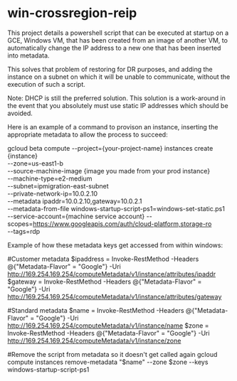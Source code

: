 # win-crossregion-reip

This project details a powershell script that can be executed at startup on a GCE, Windows VM, that has been created from an image of another VM, to automatically change the IP address to a new one that has been inserted into metadata.

This solves that problem of restoring for DR purposes, and adding the instance on a subnet on which it will be unable to communicate, without the execution of such a script.

Note: DHCP is still the preferred solution.  This solution is a work-around in the event that you absolutely must use static IP addresses which should be avoided.



Here is an example of a command to provison an instance, inserting the appropriate metadata to allow the process to succeed:

  gcloud beta compute --project={your-project-name} instances create {instance} \
--zone=us-east1-b \
--source-machine-image {image you made from your prod instance} \
--machine-type=e2-medium \
--subnet=ipmigration-east-subnet \
--private-network-ip=10.0.2.10 \
--metadata ipaddr=10.0.2.10,gateway=10.0.2.1\
--metadata-from-file windows-startup-script-ps1=windows-set-static.ps1 \
--service-account={machine service account} --scopes=https://www.googleapis.com/auth/cloud-platform,storage-ro \
--tags=rdp


Example of how these metadata keys get accessed from within windows:

#Customer metadata
$ipaddress = Invoke-RestMethod -Headers @{"Metadata-Flavor" = "Google"} -Uri http://169.254.169.254/computeMetadata/v1/instance/attributes/ipaddr
$gateway = Invoke-RestMethod -Headers @{"Metadata-Flavor" = "Google"} -Uri http://169.254.169.254/computeMetadata/v1/instance/attributes/gateway

#Standard metadata
$name =  Invoke-RestMethod -Headers @{"Metadata-Flavor" = "Google"} -Uri http://169.254.169.254/computeMetadata/v1/instance/name
$zone = Invoke-RestMethod -Headers @{"Metadata-Flavor" = "Google"} -Uri http://169.254.169.254/computeMetadata/v1/instance/zone

#Remove the script from metadata so it doesn't get called again
gcloud compute instances remove-metadata "$name" --zone $zone --keys windows-startup-script-ps1
